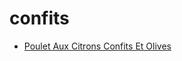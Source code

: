 # confits

 * [Poulet Aux Citrons Confits Et Olives](index/p/poulet-aux-citrons-confits-et-olives-15176.json)
